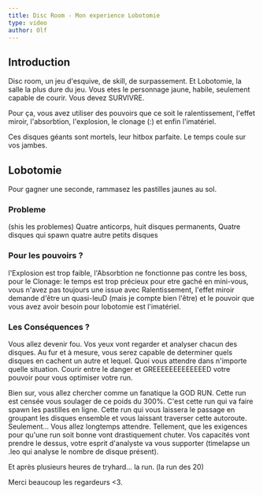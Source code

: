 ```yaml
---
title: Disc Room - Mon experience Lobotomie
type: video
author: Olf
---
```


## Introduction

Disc room, un jeu d'esquive, de skill, de surpassement.
Et Lobotomie, la salle la plus dure du jeu.
Vous etes le personnage jaune, habile, seulement capable de courir.
Vous devez SURVIVRE.

Pour ça, vous avez utiliser des pouvoirs que ce soit le ralentissement, l'effet miroir, l'absorbtion, l'explosion, le clonage (:) et enfin l'imatériel.

Ces disques géants sont mortels, leur hitbox parfaite.
Le temps coule sur vos jambes.

## Lobotomie

Pour gagner une seconde, rammasez les pastilles jaunes au sol.

### Probleme

(shis les problemes)
Quatre anticorps, huit disques permanents, Quatre disques qui spawn quatre autre petits disques

### Pour les pouvoirs ?

l'Explosion est trop faible, l'Absorbtion ne fonctionne pas contre les boss, pour le Clonage: le temps est trop précieux pour etre gaché en mini-vous, vous n'avez pas toujours une issue avec Ralentissement, l'effet miroir demande d'être un quasi-IeuD (mais je compte bien l'être) et le pouvoir que vous avez avoir besoin pour lobotomie est l'imatériel.

### Les Conséquences ?

Vous allez devenir fou.
Vos yeux vont regarder et analyser chacun des disques.
Au fur et à mesure, vous serez capable de determiner quels disques en cachent un autre et lequel. Quoi vous attendre dans n'importe quelle situation.
Courir entre le danger et GREEEEEEEEEEEEED votre pouvoir pour vous optimiser votre run.

Bien sur, vous allez chercher comme un fanatique la GOD RUN.
Cette run est censée vous soulager de ce poids du 300%.
C'est cette run qui va faire spawn les pastilles en ligne.
Cette run qui vous laissera le passage en groupant les disques ensemble et vous laissant traverser cette autoroute.
Seulement...
Vous allez longtemps attendre.
Tellement, que les exigences pour qu'une run soit bonne vont drastiquement chuter.
Vos capacités vont prendre le dessus, votre esprit d'analyste va vous supporter (timelapse un .leo qui analyse le nombre de disque présent).

Et après plusieurs heures de tryhard... la run.
(la run des 20)

Merci beaucoup les regardeurs <3.
